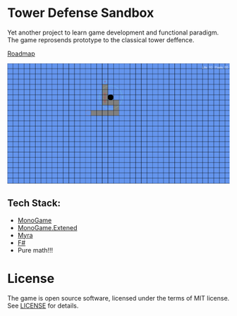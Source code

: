 # Tower Defense Sandbox
Yet another project to learn game development and functional paradigm. The game reprosends prototype to the classical tower deffence.

[Roadmap](https://github.com/iivchenko/tower-defense-sandbox/wiki/Roadmap)

![Image of the game](./doc/images/game-screen.png)

## Tech Stack:
* [MonoGame](https://github.com/MonoGame/MonoGame)
* [MonoGame.Extened](https://github.com/craftworkgames/MonoGame.Extended)
* [Myra](https://github.com/rds1983/Myra)
* [F#](https://github.com/dotnet/fsharp)
* Pure math!!!

# License

The game is open source software, licensed under the terms of MIT license. 
See [LICENSE](LICENSE) for details.